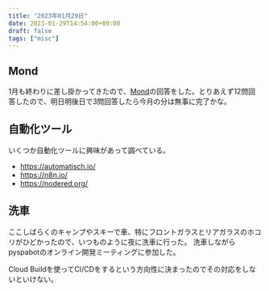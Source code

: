 ```yaml
---
title: "2023年01月29日"
date: 2023-01-29T14:54:00+09:00
draft: false
tags: ["misc"]
---
```


## Mond

1月も終わりに差し掛かってきたので、[Mond](https://mond.how/ja/ymotongpoo)の回答をした。とりあえず12問回答したので、明日明後日で3問回答したら今月の分は無事に完了かな。

## 自動化ツール

いくつか自動化ツールに興味があって調べている。

* <https://automatisch.io/>
* <https://n8n.io/>
* <https://nodered.org/>

## 洗車

ここしばらくのキャンプやスキーで車、特にフロントガラスとリアガラスのホコリがひどかったので、いつものように夜に洗車に行った。
洗車しながらpyspabotのオンライン開発ミーティングに参加した。

Cloud Buildを使ってCI/CDをするという方向性に決まったのでその対応をしないといけない。
